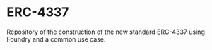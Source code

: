 # ERC-4337
Repository of the construction of the new standard ERC-4337 using Foundry and a common use case.
